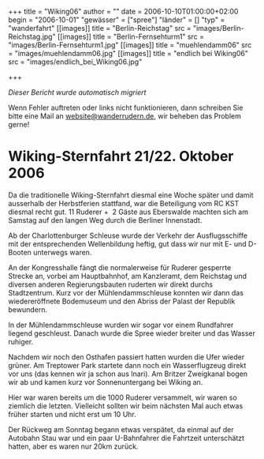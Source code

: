 +++
title = "Wiking06"
author = ""
date = 2006-10-10T01:00:00+02:00
begin = "2006-10-01"
"gewässer" = ["spree"]
"länder" = []
"typ" = "wanderfahrt"
[[images]]
title = "Berlin-Reichstag"
src = "images/Berlin-Reichstag.jpg"
[[images]]
title = "Berlin-Fernsehturm1"
src = "images/Berlin-Fernsehturm1.jpg"
[[images]]
title = "muehlendamm06"
src = "images/muehlendamm06.jpg"
[[images]]
title = "endlich bei Wiking06"
src = "images/endlich_bei_Wiking06.jpg"

+++


*Dieser Bericht wurde automatisch migriert*

Wenn Fehler auftreten oder links nicht funktionieren, dann schreiben Sie bitte eine Mail an website@wanderrudern.de, wir beheben das Problem gerne!



# Wiking-Sternfahrt 21/22. Oktober 2006


Da die traditionelle Wiking-Sternfahrt diesmal eine Woche später und damit ausserhalb der Herbstferien stattfand, war die Beteiligung vom RC KST diesmal recht gut. 11 Ruderer +  2 Gäste aus Eberswalde machten sich am Samstag auf den langen Weg durch die Berliner Innenstadt.

Ab der Charlottenburger Schleuse wurde der Verkehr der Ausflugsschiffe mit der entsprechenden Wellenbildung heftig, gut dass wir nur mit E- und D-Booten unterwegs waren.

An der Kongresshalle fängt die normalerweise für Ruderer gesperrte Strecke an, vorbei am Hauptbahnhof, am Kanzleramt, dem Reichstag und diversen anderen Regierungsbauten ruderten wir direkt durchs Stadtzentrum. Kurz vor der Mühlendammschleuse konnten wir dann das wiedereröffnete Bodemuseum und den Abriss der Palast der Republik bewundern.

In der Mühlendammschleuse wurden wir sogar vor einem Rundfahrer liegend geschleust. Danach wurde die Spree wieder breiter und das Wasser ruhiger.

Nachdem wir noch den Osthafen passiert hatten wurden die Ufer wieder grüner. Am Treptower Park startete dann noch ein Wasserflugzeug direkt vor uns (das kennen wir ja schon aus Inari). Am Britzer Zweigkanal bogen wir ab und kamen kurz vor Sonnenuntergang bei Wiking an.

Hier war waren bereits um die 1000 Ruderer versammelt, wir waren so ziemlich die letzten. Vielleicht sollten wir beim nächsten Mal auch etwas früher starten und nicht erst um 10 Uhr.

Der Rückweg am Sonntag begann etwas verspätet, da einmal auf der Autobahn Stau war und ein paar U-Bahnfahrer die Fahrtzeit unterschätzt hatten, aber es waren nur 20km zurück.